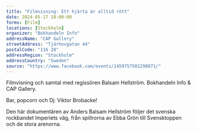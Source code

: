 ```yaml
---
title: "Filmvisning: Ett hjärta är alltid rött"
date: 2024-05-17 18:00:00
forms: [Film]
locations: [Stockholm]
organizer: "Bokhandeln Info"
addressName: "CAP Gallery"
streetAddress: "Tjärhovgatan 44"
postalCode: "116 28"
addressRegion: "Stockholm"
addressCountry: "Sweden"
source: "https://www.facebook.com/events/1459757501298871/"
---
```

Filmvisning och samtal med regissören Balsam Hellström. Bokhandeln Info & CAP Gallery.

Bar, popcorn och Dj: Viktor Brobacke!

Den här dokumentären av Anders Balsam Hellström följer det svenska rockbandet Imperiets väg, från spillrorna av Ebba Grön till Svensktoppen och de stora arenorna.
